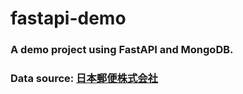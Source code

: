# fastapi-demo

### A demo project using FastAPI and MongoDB. 
### Data source: [日本郵便株式会社](https://www.post.japanpost.jp/zipcode/dl/jigyosyo/index-zip.html)
